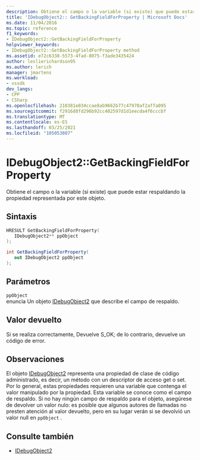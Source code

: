 ```yaml
---
description: Obtiene el campo o la variable (si existe) que puede estar respaldando la propiedad representada por este objeto.
title: 'IDebugObject2:: GetBackingFieldForProperty | Microsoft Docs'
ms.date: 11/04/2016
ms.topic: reference
f1_keywords:
- IDebugObject2::GetBackingFieldForProperty
helpviewer_keywords:
- IDebugObject2::GetBackingFieldForProperty method
ms.assetid: e72c6338-5573-4fad-8075-f3ade3435424
author: leslierichardson95
ms.author: lerich
manager: jmartens
ms.workload:
- vssdk
dev_langs:
- CPP
- CSharp
ms.openlocfilehash: 210381e034ccae8ab9662b77c47970af2affa095
ms.sourcegitcommit: f2916d8fd296b92cc402597d1d1eecda4f6cccbf
ms.translationtype: MT
ms.contentlocale: es-ES
ms.lasthandoff: 03/25/2021
ms.locfileid: "105053807"
---
```

# <a name="idebugobject2getbackingfieldforproperty"></a>IDebugObject2::GetBackingFieldForProperty
Obtiene el campo o la variable (si existe) que puede estar respaldando la propiedad representada por este objeto.

## <a name="syntax"></a>Sintaxis

```cpp
HRESULT GetBackingFieldForProperty(
   IDebugObject2** ppObject
);
```

```csharp
int GetBackingFieldForProperty(
   out IDebugObject2 ppObject
);
```

## <a name="parameters"></a>Parámetros
`ppObject`\
enuncia Un objeto [IDebugObject2](../../../extensibility/debugger/reference/idebugobject2.md) que describe el campo de respaldo.

## <a name="return-value"></a>Valor devuelto
 Si se realiza correctamente, Devuelve S_OK; de lo contrario, devuelve un código de error.

## <a name="remarks"></a>Observaciones
 El objeto [IDebugObject2](../../../extensibility/debugger/reference/idebugobject2.md) representa una propiedad de clase de código administrado, es decir, un método con un descriptor de acceso get o set. Por lo general, estas propiedades requieren una variable que contenga el valor manipulado por la propiedad. Esta variable se conoce como el campo de respaldo. Si no hay ningún campo de respaldo para el objeto, asegúrese de devolver un valor nulo: es posible que algunos autores de llamadas no presten atención al valor devuelto, pero en su lugar verán si se devolvió un valor null en `ppObject` .

## <a name="see-also"></a>Consulte también
- [IDebugObject2](../../../extensibility/debugger/reference/idebugobject2.md)
